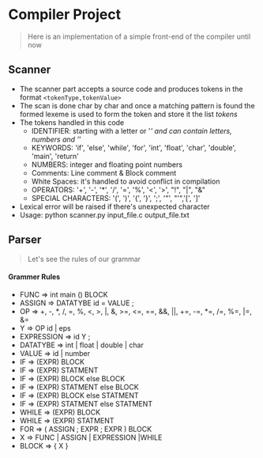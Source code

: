 # Compiler Project

> Here is an implementation of a simple front-end of the compiler until now

## Scanner

- The scanner part accepts a source code and produces tokens in the format `<tokenType,tokenValue>`
- The scan is done char by char and once a matching pattern is found the formed lexeme is used to form the token and store it the list *tokens*
- The tokens handled in this code
    - IDENTIFIER: starting with a letter or '_' and can contain letters, numbers and '_'
    - KEYWORDS: 'if', 'else', 'while', 'for', 'int', 'float', 'char', 'double', 'main', 'return'
    - NUMBERS: integer and floating point numbers
    - Comments: Line comment & Block comment
    - White Spaces: it's handled to avoid conflict in compilation
    - OPERATORS: '+', '-', '*', '/', '=', '%', '<', '>', "!", "|", "&"
    - SPECIAL CHARACTERS: '(', ')', '{', '}', ';', '"', "'",'[', ']'
- Lexical error will be raised if there's unexpected character
- Usage: python scanner.py input_file.c output_file.txt

## Parser

> Let's see the rules of our grammar

#### Grammer Rules

- FUNC => int main () BLOCK
- ASSIGN => DATATYBE id = VALUE ;
- OP => +, -, *, /, =, %, <, >, |, &, >=, <=, ==, &&, ||, +=, -=, *=, /=, %=, |=, &=
- Y => OP id | eps
- EXPRESSION => id Y ;
- DATATYBE => int | float | double | char
- VALUE => id | number
- IF => (EXPR) BLOCK
- IF => (EXPR) STATMENT
- IF => (EXPR) BLOCK else BLOCK
- IF => (EXPR) STATMENT else BLOCK
- IF => (EXPR) BLOCK else STATMENT
- IF => (EXPR) STATMENT else STATMENT
- WHILE => (EXPR) BLOCK
- WHILE => (EXPR) STATMENT
- FOR => ( ASSIGN ; EXPR ; EXPR ) BLOCK
- X => FUNC | ASSIGN | EXPRESSION |WHILE 
- BLOCK => { X }
